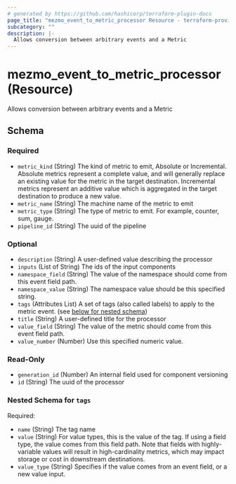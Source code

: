 ```yaml
---
# generated by https://github.com/hashicorp/terraform-plugin-docs
page_title: "mezmo_event_to_metric_processor Resource - terraform-provider-mezmo"
subcategory: ""
description: |-
  Allows conversion between arbitrary events and a Metric
---
```


# mezmo_event_to_metric_processor (Resource)

Allows conversion between arbitrary events and a Metric



<!-- schema generated by tfplugindocs -->
## Schema

### Required

- `metric_kind` (String) The kind of metric to emit, Absolute or Incremental. Absolute metrics represent a complete value, and will generally replace an existing value for the metric in the target destination. Incremental metrics represent an additive value which is aggregated in the target destination to produce a new value.
- `metric_name` (String) The machine name of the metric to emit
- `metric_type` (String) The type of metric to emit. For example, counter, sum, gauge.
- `pipeline_id` (String) The uuid of the pipeline

### Optional

- `description` (String) A user-defined value describing the processor
- `inputs` (List of String) The ids of the input components
- `namespace_field` (String) The value of the namespace should come from this event field path.
- `namespace_value` (String) The namespace value should be this specified string.
- `tags` (Attributes List) A set of tags (also called labels) to apply to the metric event. (see [below for nested schema](#nestedatt--tags))
- `title` (String) A user-defined title for the processor
- `value_field` (String) The value of the metric should come from this event field path.
- `value_number` (Number) Use this specified numeric value.

### Read-Only

- `generation_id` (Number) An internal field used for component versioning
- `id` (String) The uuid of the processor

<a id="nestedatt--tags"></a>
### Nested Schema for `tags`

Required:

- `name` (String) The tag name
- `value` (String) For value types, this is the value of the tag. If using a field type, the value comes from this field path. Note that fields with highly-variable values will result in high-cardinality metrics, which may impact storage or cost in downstream destinations.
- `value_type` (String) Specifies if the value comes from an event field, or a new value input.

